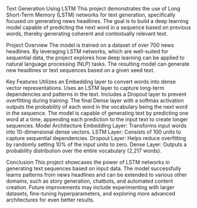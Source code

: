 Text Generation Using LSTM 
This project demonstrates the use of Long Short-Term Memory (LSTM) networks for text generation, specifically focused on generating news headlines. The goal is to build a deep learning model capable of predicting the next word in a sequence based on previous words, thereby generating coherent and contextually relevant text.

Project Overview
The model is trained on a dataset of over 700 news headlines. By leveraging LSTM networks, which are well-suited for sequential data, the project explores how deep learning can be applied to natural language processing (NLP) tasks. The resulting model can generate new headlines or text sequences based on a given seed text.

Key Features
Utilizes an Embedding layer to convert words into dense vector representations.
Uses an LSTM layer to capture long-term dependencies and patterns in the text.
Includes a Dropout layer to prevent overfitting during training.
The final Dense layer with a softmax activation outputs the probability of each word in the vocabulary being the next word in the sequence.
The model is capable of generating text by predicting one word at a time, appending each prediction to the input text to create longer sequences.
Model Architecture
Embedding Layer: Transforms input words into 10-dimensional dense vectors.
LSTM Layer: Consists of 100 units to capture sequential dependencies.
Dropout Layer: Helps reduce overfitting by randomly setting 10% of the input units to zero.
Dense Layer: Outputs a probability distribution over the entire vocabulary (2,217 words).

Conclusion
This project showcases the power of LSTM networks in generating text sequences based on input data. The model successfully learns patterns from news headlines and can be extended to various other domains, such as story generation, chatbots, and automated content creation. Future improvements may include experimenting with larger datasets, fine-tuning hyperparameters, and exploring more advanced architectures for even better results.
